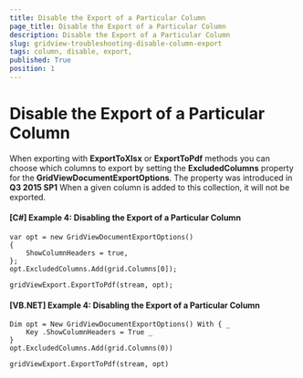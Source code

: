 ```yaml
---
title: Disable the Export of a Particular Column
page_title: Disable the Export of a Particular Column
description: Disable the Export of a Particular Column
slug: gridview-troubleshooting-disable-column-export
tags: column, disable, export,
published: True
position: 1
---
```


# Disable the Export of a Particular Column 

When exporting with __ExportToXlsx__ or __ExportToPdf__ methods you can choose which columns to export by setting the __ExcludedColumns__ property for the __GridViewDocumentExportOptions__. The property was introduced in __Q3 2015 SP1__
When a given column is added to this collection, it will not be exported.

#### __[C#] Example 4: Disabling the Export of a Particular Column__
	var opt = new GridViewDocumentExportOptions()
	{
    	ShowColumnHeaders = true,
	};
	opt.ExcludedColumns.Add(grid.Columns[0]);

	gridViewExport.ExportToPdf(stream, opt);

#### __[VB.NET] Example 4: Disabling the Export of a Particular Column__

	Dim opt = New GridViewDocumentExportOptions() With { _
		Key .ShowColumnHeaders = True _
	}
	opt.ExcludedColumns.Add(grid.Columns(0))
	
	gridViewExport.ExportToPdf(stream, opt)




